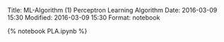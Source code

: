 Title: ML-Algorithm (1) Perceptron Learning Algorithm
Date: 2016-03-09 15:30
Modified: 2016-03-09 15:30
Format: notebook

{% notebook PLA.ipynb %}
